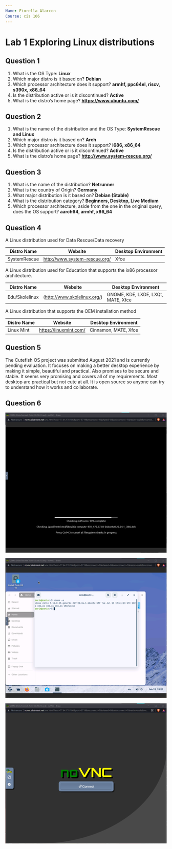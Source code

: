 ```yaml
---
Name: Fiorella Alarcon
Course: cis 106
---
```


# Lab 1 Exploring Linux distributions

## Question 1 
1. What is the OS Type: **Linux**
2. Which major distro is it based on? **Debian**
3. Which processor architecture does it support? **armhf, ppc64el, riscv, s390x, x86_64**
4. Is the distribution active or is it discontinued? **Active**
5. What is the distro’s home page? **https://www.ubuntu.com/**
   
## Question 2
1. What is the name of the distribution and the OS Type: **SystemRescue and Linux**
2. Which major distro is it based on? **Arch**
3. Which processor architecture does it support? **i686, x86_64**
4. Is the distribution active or is it discontinued? **Active**
5. What is the distro’s home page? **http://www.system-rescue.org/**

## Question 3
1. What is the name of the distribution? **Netrunner**
2. What is the country of Origin? **Germany**
3. What major distribution is it based on? **Debian (Stable)**
4. What is the distribution category? **Beginners, Desktop, Live Medium**
5. Which processor architecture, aside from the one in the original query, does the OS support? **aarch64, armhf, x86_64**

## Question 4
A Linux distribution used for Data Rescue/Data recovery

|Distro Name |Website                       |Desktop Environment|
|------------|------------------------------|-------------------|    
|SystemRescue| http://www.system-rescue.org/| Xfce              |

A Linux distribution used for Education that supports the ix86 processor architecture.

|Distro Name    |Website                     |Desktop Environment               |
|---------------|----------------------------|----------------------------------|    
|Edu/Skolelinux |(http://www.skolelinux.org/)|GNOME, KDE, LXDE, LXQt, MATE, Xfce|

A Linux distribution that supports the OEM installation method

|Distro Name |Website                       |Desktop Environment  |
|------------|------------------------------|---------------------|    
|Linux Mint  | https://linuxmint.com/       |Cinnamon, MATE, Xfce |

## Question 5
The Cutefish OS project was submitted August 2021 and is currently pending evaluation. It focuses on making a better desktop experience by making it simple, beautiful and practical. Also promises to be secure and stable. It seems very promising and covers all of my requirements. Most desktop are practical but not cute at all. It is open source so anyone can try to understand how it works and collaborate.

## Question 6

![question 6.1](q6.1.png)

![question 6.2](q6.2.png)

![question 6.3](q6.3.png)